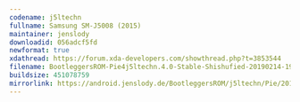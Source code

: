 ```yaml
---
codename: j5ltechn
fullname: Samsung SM-J5008 (2015)
maintainer: jenslody
downloadid: 056adcf5fd
newformat: true
xdathread: https://forum.xda-developers.com/showthread.php?t=3853544
filename: BootleggersROM-Pie4j5ltechn.4.0-Stable-Shishufied-20190214-190851.zip
buildsize: 451078759
mirrorlink: https://android.jenslody.de/BootleggersROM/j5ltechn/Pie/20190214-190851/
---
```


